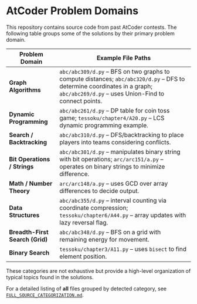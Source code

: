 # AtCoder Problem Domains

This repository contains source code from past AtCoder contests. The following table groups some of the solutions by their primary problem domain.

| Problem Domain | Example File Paths |
|---------------|-------------------|
| **Graph Algorithms** | `abc/abc309/d.py` – BFS on two graphs to compute distances; `abc/abc320/d.py` – DFS to determine coordinates in a graph; `abc/abc269/d.py` – uses Union-Find to connect points. |
| **Dynamic Programming** | `abc/abc261/d.py` – DP table for coin toss game; `tessoku/chapter4/A20.py` – LCS dynamic programming example. |
| **Search / Backtracking** | `abc/abc310/d.py` – DFS/backtracking to place players into teams considering conflicts. |
| **Bit Operations / Strings** | `abc/abc301/d.py` – manipulates binary string with bit operations; `arc/arc151/a.py` – operates on binary strings to minimize difference. |
| **Math / Number Theory** | `arc/arc148/a.py` – uses GCD over array differences to decide output. |
| **Data Structures** | `abc/abc355/d.py` – interval counting via coordinate compression; `tessoku/chapter6/A44.py` – array updates with lazy reversal flag. |
| **Breadth-First Search (Grid)** | `abc/abc348/d.py` – BFS on a grid with remaining energy for movement. |
| **Binary Search** | `tessoku/chapter3/A11.py` – uses `bisect` to find element position. |

These categories are not exhaustive but provide a high-level organization of typical topics found in the solutions.

For a detailed listing of **all** files grouped by detected category, see [`FULL_SOURCE_CATEGORIZATION.md`](FULL_SOURCE_CATEGORIZATION.md).


